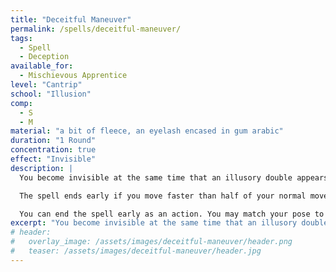 ```yaml
---
title: "Deceitful Maneuver"
permalink: /spells/deceitful-maneuver/
tags:
  - Spell
  - Deception
available_for:
  - Mischievous Apprentice
level: "Cantrip"
school: "Illusion"
comp:
  - S
  - M
material: "a bit of fleece, an eyelash encased in gum arabic"
duration: "1 Round"
concentration: true
effect: "Invisible"
description: |
  You become invisible at the same time that an illusory double appears instead of you. For the duration, you can sneak around at half your movement speed, and perform actions as normal. You gain an advantage on Dexterity (Sleight of Hand, Stealth) checks. Anything you're wearing or carrying is invisible as long as it is on your person, including any small objects you pick up. If you would provoke an opportunity attack while invisible, you may evade it if you succeed a Dexterity (Stealth) check against the enemy's passive perception.

  The spell ends early if you move faster than half of your normal movement speed, touch another creature, perform an attack, make an audible sound, or if someone tries to interact with your illusion. You automatically fail Constitution saving throws to maintain concentration when this spell is interrupted.

  You can end the spell early as an action. You may match your pose to your illusory double before doing so, making it seem like you were there all along. This way, you can make your dagger appear to teleport from your belt and into your hand, steal a coin purse from the table while seeming to sit still, etc. Otherwise, it will seem as if you've teleported to your current position.
excerpt: "You become invisible at the same time that an illusory double appears instead of you."
# header:
#   overlay_image: /assets/images/deceitful-maneuver/header.png
#   teaser: /assets/images/deceitful-maneuver/header.jpg
---
```

